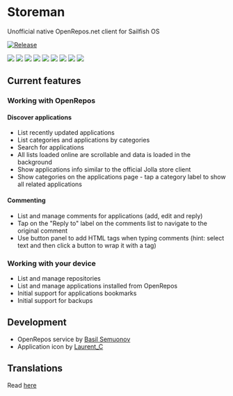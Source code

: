 # Storeman

Unofficial native OpenRepos.net client for Sailfish OS

[![Release](https://img.shields.io/github/release/mentaljam/harbour-storeman.svg)]()

[![](https://openrepos.net/sites/default/files/styles/medium/public/packages/6416/screenshot-screenshot-storeman-01.png)](https://openrepos.net/sites/default/files/packages/6416/screenshot-screenshot-storeman-01.png)
[![](https://openrepos.net/sites/default/files/styles/medium/public/packages/6416/screenshot-screenshot-storeman-02.png)](https://openrepos.net/sites/default/files/packages/6416/screenshot-screenshot-storeman-02.png)
[![](https://openrepos.net/sites/default/files/styles/medium/public/packages/6416/screenshot-screenshot-storeman-03.png)](https://openrepos.net/sites/default/files/packages/6416/screenshot-screenshot-storeman-03.png)
[![](https://openrepos.net/sites/default/files/styles/medium/public/packages/6416/screenshot-screenshot-storeman-04.png)](https://openrepos.net/sites/default/files/packages/6416/screenshot-screenshot-storeman-04.png)
[![](https://openrepos.net/sites/default/files/styles/medium/public/packages/6416/screenshot-screenshot-storeman-05.png)](https://openrepos.net/sites/default/files/packages/6416/screenshot-screenshot-storeman-05.png)
[![](https://openrepos.net/sites/default/files/styles/medium/public/packages/6416/screenshot-screenshot-storeman-06.png)](https://openrepos.net/sites/default/files/packages/6416/screenshot-screenshot-storeman-06.png)
[![](https://openrepos.net/sites/default/files/styles/medium/public/packages/6416/screenshot-screenshot-storeman-07.png)](https://openrepos.net/sites/default/files/packages/6416/screenshot-screenshot-storeman-07.png)
[![](https://openrepos.net/sites/default/files/styles/medium/public/packages/6416/screenshot-screenshot-storeman-08.png)](https://openrepos.net/sites/default/files/packages/6416/screenshot-screenshot-storeman-08.png)
[![](https://openrepos.net/sites/default/files/styles/medium/public/packages/6416/screenshot-screenshot-storeman-09.png)](https://openrepos.net/sites/default/files/packages/6416/screenshot-screenshot-storeman-09.png)

## Current features

### Working with OpenRepos
#### Discover applications
- List recently updated applications
- List categories and applications by categories
- Search for applications
- All lists loaded online are scrollable and data is loaded in the background
- Show applications info similar to the official Jolla store client
- Show categories on the applications page - tap a category label to show all related applications
#### Commenting
- List and manage comments for applications (add, edit and reply)
- Tap on the "Reply to" label on the comments list to navigate to the original comment
- Use button panel to add HTML tags when typing comments (hint: select text and then click a button to wrap it with a tag)

### Working with your device
- List and manage repositories
- List and manage applications installed from OpenRepos
- Initial support for applications bookmarks
- Initial support for backups

## Development

- OpenRepos service by [Basil Semuonov](https://github.com/custodian)
- Application icon by [Laurent_C](https://openrepos.net/users/laurentc)

## Translations

Read [here](harbour-storeman/translations/README.md)
